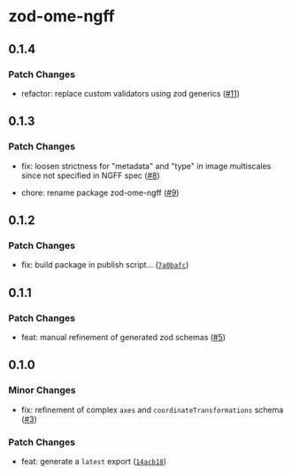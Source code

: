 # zod-ome-ngff

## 0.1.4

### Patch Changes

- refactor: replace custom validators using zod generics ([#11](https://github.com/manzt/zod-ome-ngff/pull/11))

## 0.1.3

### Patch Changes

- fix: loosen strictness for "metadata" and "type" in image multiscales since not specified in NGFF spec ([#8](https://github.com/manzt/zod-ome-ngff/pull/8))

- chore: rename package zod-ome-ngff ([#9](https://github.com/manzt/zod-ome-ngff/pull/9))

## 0.1.2

### Patch Changes

- fix: build package in publish script... ([`7a0bafc`](https://github.com/manzt/zod-ome-ngff/commit/7a0bafc9d0e399ee56c686bac3c91c9e7a32346b))

## 0.1.1

### Patch Changes

- feat: manual refinement of generated zod schemas ([#5](https://github.com/manzt/zod-ome-ngff/pull/5))

## 0.1.0

### Minor Changes

- fix: refinement of complex `axes` and `coordinateTransformations` schema ([#3](https://github.com/manzt/zod-ome-ngff/pull/3))

### Patch Changes

- feat: generate a `latest` export ([`14acb18`](https://github.com/manzt/zod-ome-ngff/commit/14acb186721e6094d64f31999103ec53a4654487))
